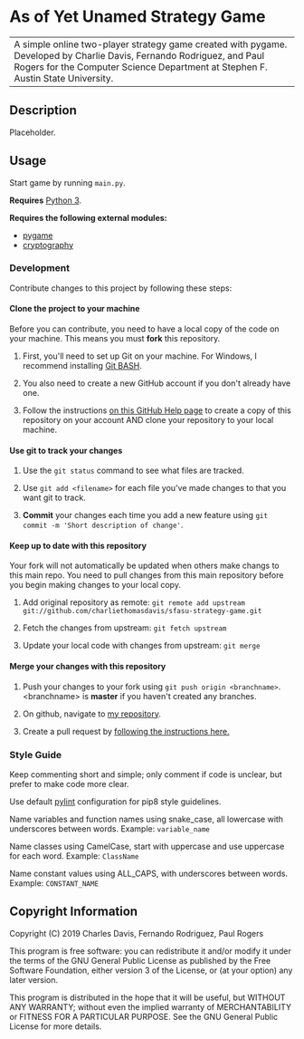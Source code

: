 # As of Yet Unamed Strategy Game

<table>
<tr>
<td>
    A simple online two-player strategy game created with pygame. Developed by Charlie Davis, Fernando Rodriguez, and Paul Rogers for the Computer Science Department at Stephen F. Austin State University.
</td>
</tr>
</table>

## Description

Placeholder.

## Usage

Start game by running `main.py`.

**Requires** [Python 3](https://www.python.org/downloads/). 

**Requires the following external modules:** 
* [pygame](https://pypi.org/project/pygame/)
* [cryptography](https://pypi.org/project/cryptography/)

### Development
Contribute changes to this project by following these steps:

#### Clone the project to your machine
Before you can contribute, you need to have a local copy of the code on your machine. This means you must **fork** this repository.

1. First, you'll need to set up Git on your machine. For Windows, I recommend installing [Git BASH](https://gitforwindows.org/).

2. You also need to create a new GitHub account if you don't already have one.

3. Follow the instructions [on this GitHub Help page](https://help.github.com/en/articles/fork-a-repo) to create a copy of this repository on your account AND clone your repository to your local machine.

#### Use git to track your changes

1. Use the `git status` command to see what files are tracked.

2. Use `git add <filename>` for each file you've made changes to that you want git to track.

3. **Commit** your changes each time you add a new feature using `git commit -m 'Short description of change'`.

#### Keep up to date with this repository
Your fork will not automatically be updated when others make changs to this main repo. You need to pull changes from this main repository before you begin making changes to your local copy.

1. Add original repository as remote: `git remote add upstream git://github.com/charliethomasdavis/sfasu-strategy-game.git`

2. Fetch the changes from upstream: `git fetch upstream`

3. Update your local code with changes from upstream: `git merge`

#### Merge your changes with this repository

1. Push your changes to your fork using `git push origin <branchname>`. \<branchname\> is **master** if you haven't created any branches.
    
2. On github, navigate to [my repository](https://github.com/charliethomasdavis/sfasu-strategy-game/).

3. Create a pull request by [following the instructions here.](https://help.github.com/en/articles/creating-a-pull-request-from-a-fork)

### Style Guide

Keep commenting short and simple; only comment if code is unclear, but prefer to make code more clear.

Use default [pylint](https://www.pylint.org/) configuration for pip8 style guidelines.

Name variables and function names using snake_case, all lowercase with underscores between words. Example: `variable_name`

Name classes using CamelCase, start with uppercase and use uppercase for each word. Example: `ClassName`

Name constant values using ALL_CAPS, with underscores between words. Example:  `CONSTANT_NAME`

## Copyright Information

Copyright (C) 2019  Charles Davis, Fernando Rodriguez, Paul Rogers

This program is free software: you can redistribute it and/or modify
it under the terms of the GNU General Public License as published by
the Free Software Foundation, either version 3 of the License, or
(at your option) any later version.

This program is distributed in the hope that it will be useful,
but WITHOUT ANY WARRANTY; without even the implied warranty of
MERCHANTABILITY or FITNESS FOR A PARTICULAR PURPOSE.  See the
GNU General Public License for more details.

